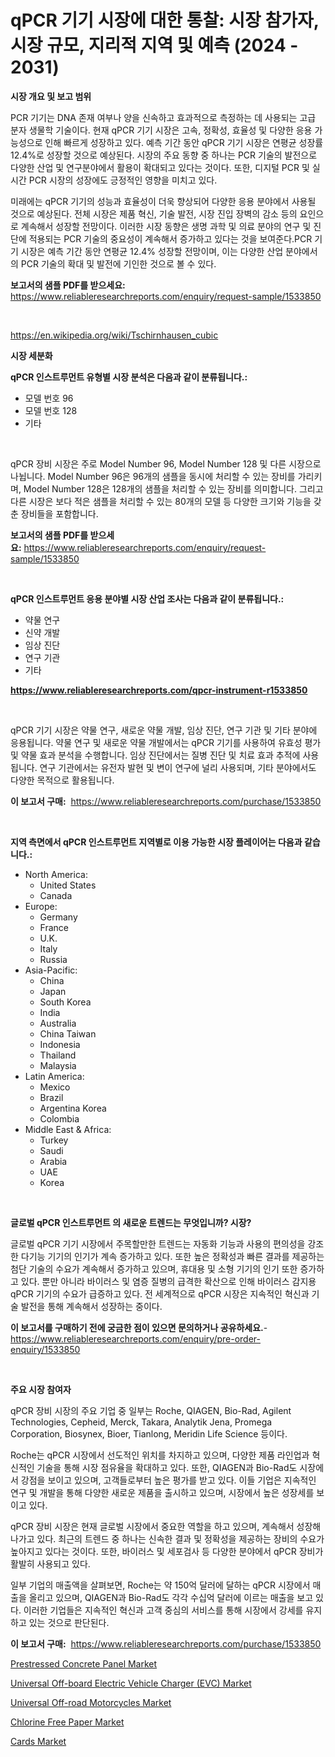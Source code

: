 <p><h1>qPCR 기기 시장에 대한 통찰: 시장 참가자, 시장 규모, 지리적 지역 및 예측 (2024 - 2031)</h1></p><p><strong>시장 개요 및 보고 범위</strong></p>
<p><p>PCR 기기는 DNA 존재 여부나 양을 신속하고 효과적으로 측정하는 데 사용되는 고급 분자 생물학 기술이다. 현재 qPCR 기기 시장은 고속, 정확성, 효율성 및 다양한 응용 가능성으로 인해 빠르게 성장하고 있다. 예측 기간 동안 qPCR 기기 시장은 연평균 성장률 12.4%로 성장할 것으로 예상된다. 시장의 주요 동향 중 하나는 PCR 기술의 발전으로 다양한 산업 및 연구분야에서 활용이 확대되고 있다는 것이다. 또한, 디지털 PCR 및 실시간 PCR 시장의 성장에도 긍정적인 영향을 미치고 있다.</p><p>미래에는 qPCR 기기의 성능과 효율성이 더욱 향상되어 다양한 응용 분야에서 사용될 것으로 예상된다. 전체 시장은 제품 혁신, 기술 발전, 시장 진입 장벽의 감소 등의 요인으로 계속해서 성장할 전망이다. 이러한 시장 동향은 생명 과학 및 의료 분야의 연구 및 진단에 적용되는 PCR 기술의 중요성이 계속해서 증가하고 있다는 것을 보여준다.PCR 기기 시장은 예측 기간 동안 연평균 12.4% 성장할 전망이며, 이는 다양한 산업 분야에서의 PCR 기술의 확대 및 발전에 기인한 것으로 볼 수 있다.</p></p>
<p><strong>보고서의 샘플 PDF를 받으세요:</strong> <a href="https://www.reliableresearchreports.com/enquiry/request-sample/1533850">https://www.reliableresearchreports.com/enquiry/request-sample/1533850</a></p>
<p>&nbsp;</p>
<p><a href="https://en.wikipedia.org/wiki/Tschirnhausen_cubic">https://en.wikipedia.org/wiki/Tschirnhausen_cubic</a></p>
<p><strong>시장 세분화</strong></p>
<p><strong>qPCR 인스트루먼트 유형별 시장 분석은 다음과 같이 분류됩니다.:</strong></p>
<p><ul><li>모델 번호 96</li><li>모델 번호 128</li><li>기타</li></ul></p>
<p>&nbsp;</p>
<p><p>qPCR 장비 시장은 주로 Model Number 96, Model Number 128 및 다른 시장으로 나뉩니다. Model Number 96은 96개의 샘플을 동시에 처리할 수 있는 장비를 가리키며, Model Number 128은 128개의 샘플을 처리할 수 있는 장비를 의미합니다. 그리고 다른 시장은 보다 적은 샘플을 처리할 수 있는 80개의 모델 등 다양한 크기와 기능을 갖춘 장비들을 포함합니다.</p></p>
<p><strong>보고서의 샘플 PDF를 받으세요:</strong>&nbsp;<a href="https://www.reliableresearchreports.com/enquiry/request-sample/1533850">https://www.reliableresearchreports.com/enquiry/request-sample/1533850</a></p>
<p>&nbsp;</p>
<p><strong> qPCR 인스트루먼트 응용 분야별 시장 산업 조사는 다음과 같이 분류됩니다.:</strong></p>
<p><ul><li>약물 연구</li><li>신약 개발</li><li>임상 진단</li><li>연구 기관</li><li>기타</li></ul></p>
<p><strong><a href="https://www.reliableresearchreports.com/qpcr-instrument-r1533850">https://www.reliableresearchreports.com/qpcr-instrument-r1533850</a></strong></p>
<p>&nbsp;</p>
<p><p>qPCR 기기 시장은 약물 연구, 새로운 약물 개발, 임상 진단, 연구 기관 및 기타 분야에 응용됩니다. 약물 연구 및 새로운 약물 개발에서는 qPCR 기기를 사용하여 유효성 평가 및 약물 효과 분석을 수행합니다. 임상 진단에서는 질병 진단 및 치료 효과 추적에 사용됩니다. 연구 기관에서는 유전자 발현 및 변이 연구에 널리 사용되며, 기타 분야에서도 다양한 목적으로 활용됩니다.</p></p>
<p><strong>이 보고서 구매:</strong>&nbsp; <a href="https://www.reliableresearchreports.com/purchase/1533850">https://www.reliableresearchreports.com/purchase/1533850</a></p>
<p>&nbsp;</p>
<p><strong>지역 측면에서 qPCR 인스트루먼트 지역별로 이용 가능한 시장 플레이어는 다음과 같습니다.:</strong></p>
<p><ul>
    <li>
        North America:
        <ul>
            <li>United States</li>
            <li>Canada</li>
        </ul>
    </li>
    <li>
        Europe:
        <ul>
            <li>Germany</li>
            <li>France</li>
            <li>U.K.</li>
            <li>Italy</li>
            <li>Russia</li>
        </ul>
    </li>
    <li>
        Asia-Pacific:
        <ul>
            <li>China</li>
            <li>Japan</li>
            <li>South Korea</li>
            <li>India</li>
            <li>Australia</li>
            <li>China Taiwan</li>
            <li>Indonesia</li>
            <li>Thailand</li>
            <li>Malaysia</li>
        </ul>
    </li>
    <li>
        Latin America:
        <ul>
            <li>Mexico</li>
            <li>Brazil</li>
            <li>Argentina Korea</li>
            <li>Colombia</li>
        </ul>
    </li>
    <li>
        Middle East & Africa:
        <ul>
            <li>Turkey</li>
            <li>Saudi</li>
            <li>Arabia</li>
            <li>UAE</li>
            <li>Korea</li>
        </ul>
    </li>
    </ul></p>
<p>&nbsp;</p>
<p><strong>글로벌 qPCR 인스트루먼트 의 새로운 트렌드는 무엇입니까? 시장?</strong></p>
<p><p>글로벌 qPCR 기기 시장에서 주목할만한 트렌드는 자동화 기능과 사용의 편의성을 강조한 다기능 기기의 인기가 계속 증가하고 있다. 또한 높은 정확성과 빠른 결과를 제공하는 첨단 기술의 수요가 계속해서 증가하고 있으며, 휴대용 및 소형 기기의 인기 또한 증가하고 있다. 뿐만 아니라 바이러스 및 염증 질병의 급격한 확산으로 인해 바이러스 감지용 qPCR 기기의 수요가 급증하고 있다. 전 세계적으로 qPCR 시장은 지속적인 혁신과 기술 발전을 통해 계속해서 성장하는 중이다.</p></p>
<p><strong>이 보고서를 구매하기 전에 궁금한 점이 있으면 문의하거나 공유하세요.</strong>- <a href="https://www.reliableresearchreports.com/enquiry/pre-order-enquiry/1533850">https://www.reliableresearchreports.com/enquiry/pre-order-enquiry/1533850</a></p>
<p>&nbsp;</p>
<p><strong>주요 시장 참여자</strong></p>
<p><p>qPCR 장비 시장의 주요 기업 중 일부는 Roche, QIAGEN, Bio-Rad, Agilent Technologies, Cepheid, Merck, Takara, Analytik Jena, Promega Corporation, Biosynex, Bioer, Tianlong, Meridin Life Science 등이다. </p><p>Roche는 qPCR 시장에서 선도적인 위치를 차지하고 있으며, 다양한 제품 라인업과 혁신적인 기술을 통해 시장 점유율을 확대하고 있다. 또한, QIAGEN과 Bio-Rad도 시장에서 강점을 보이고 있으며, 고객들로부터 높은 평가를 받고 있다. 이들 기업은 지속적인 연구 및 개발을 통해 다양한 새로운 제품을 출시하고 있으며, 시장에서 높은 성장세를 보이고 있다.</p><p>qPCR 장비 시장은 현재 글로벌 시장에서 중요한 역할을 하고 있으며, 계속해서 성장해 나가고 있다. 최근의 트렌드 중 하나는 신속한 결과 및 정확성을 제공하는 장비의 수요가 높아지고 있다는 것이다. 또한, 바이러스 및 세포검사 등 다양한 분야에서 qPCR 장비가 활발히 사용되고 있다.</p><p>일부 기업의 매출액을 살펴보면, Roche는 약 150억 달러에 달하는 qPCR 시장에서 매출을 올리고 있으며, QIAGEN과 Bio-Rad도 각각 수십억 달러에 이르는 매출을 보고 있다. 이러한 기업들은 지속적인 혁신과 고객 중심의 서비스를 통해 시장에서 강세를 유지하고 있는 것으로 판단된다.</p></p>
<p><strong>이 보고서 구매:</strong>&nbsp;&nbsp;<a href="https://www.reliableresearchreports.com/purchase/1533850">https://www.reliableresearchreports.com/purchase/1533850</a></p>
<p><p><a href="https://medium.com/@samantha.welch56767/global-prestressed-concrete-panel-market-status-2024-2031-and-forecast-by-region-product-end-a103d0df50c2">Prestressed Concrete Panel Market</a></p><p><a href="https://github.com/smithy59/Market-Research-Report-List-1/blob/main/universal-off-board-electric-vehicle-charger-evc-market.md">Universal Off-board Electric Vehicle Charger (EVC) Market</a></p><p><a href="https://github.com/neilMartin36/Market-Research-Report-List-1/blob/main/universal-off-road-motorcycles-market.md">Universal Off-road Motorcycles Market</a></p><p><a href="https://medium.com/@liam.mcgrath5645/chlorine-free-paper-market-trends-focusing-on-chlorine-free-paper-market-insight-and-forecast-59e47974057f">Chlorine Free Paper Market</a></p><p><a href="https://issuu.com/reportprime-2/docs/cards-market-size-2030.pptx">Cards Market</a></p></p>